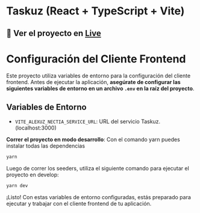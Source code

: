 # Taskuz (React + TypeScript + Vite)

## 🚀 Ver el proyecto en [Live](https://alexuz-nectia-front.vercel.app/)

# Configuración del Cliente Frontend

Este proyecto utiliza variables de entorno para la configuración del cliente frontend. Antes de ejecutar la aplicación, **asegúrate de configurar las siguientes variables de entorno en un archivo `.env` en la raíz del proyecto**.

## Variables de Entorno

- `VITE_ALEXUZ_NECTIA_SERVICE_URL`: URL del servicio Taskuz. (localhost:3000)

**Correr el proyecto en modo desarrollo**:
Con el comando yarn puedes instalar todas las dependencias

```bash
yarn
```

Luego de correr los seeders, utiliza el siguiente comando para ejecutar el proyecto en develop:

```bash
yarn dev
```

¡Listo! Con estas variables de entorno configuradas, estás preparado para ejecutar y trabajar con el cliente frontend de tu aplicación.
